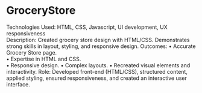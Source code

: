 # GroceryStore
Technologies Used: HTML, CSS, Javascript, UI development, UX responsiveness  
Description: Created grocery store design with HTML/CSS. Demonstrates strong skills in layout, styling, and responsive design. 
Outcomes: 
•	Accurate Grocery Store page.  
•	Expertise in HTML and CSS.  
•	Responsive design. 
•	Complex layouts. 
•	Recreated visual elements and interactivity. 
 Role: Developed front-end (HTML/CSS), structured content, applied styling, ensured responsiveness, and created an interactive user interface.
